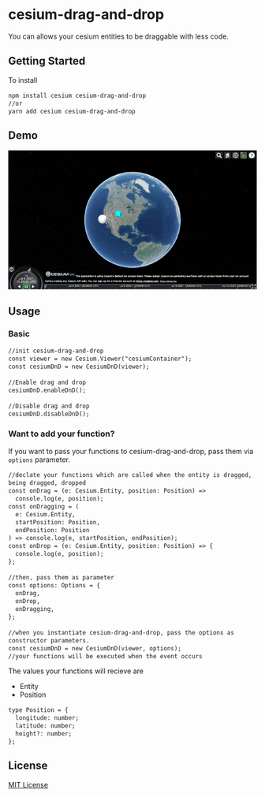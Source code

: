 # cesium-drag-and-drop

You can allows your cesium entities to be draggable with less code.

## Getting Started
To install
```
npm install cesium cesium-drag-and-drop
//or
yarn add cesium cesium-drag-and-drop
```

## Demo
![demo](./demo.gif)

## Usage
### Basic
```
//init cesium-drag-and-drop
const viewer = new Cesium.Viewer("cesiumContainer");
const cesiumDnD = new CesiumDnD(viewer);

//Enable drag and drop
cesiumDnD.enableDnD();

//Disable drag and drop
cesiumDnD.disableDnD();
```

### Want to add your function?
If you want to pass your functions to cesium-drag-and-drop, pass them via `options` parameter.

```
//declate your functions which are called when the entity is dragged, being dragged, dropped
const onDrag = (e: Cesium.Entity, position: Position) =>
  console.log(e, position);
const onDragging = (
  e: Cesium.Entity,
  startPosition: Position,
  endPosition: Position
) => console.log(e, startPosition, endPosition);
const onDrop = (e: Cesium.Entity, position: Position) => {
  console.log(e, position);
};

//then, pass them as parameter
const options: Options = {
  onDrag,
  onDrop,
  onDragging,
};

//when you instantiate cesium-drag-and-drop, pass the options as constructor parameters.
const cesiumDnD = new CesiumDnD(viewer, options);
//your functions will be executed when the event occurs
```

The values your functions will recieve are
* Entity
* Position
```
type Position = {
  longitude: number;
  latitude: number;
  height?: number;
};
```

## License
[MIT License](./LICENSE)